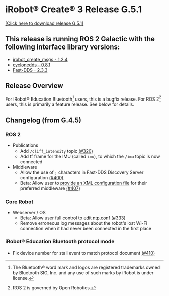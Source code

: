# iRobot® Create® 3 Release G.5.1
[[Click here to download release G.5.1]](https://edu.irobot.com/create3/firmware/G.5.1)

## This release is running ROS 2 Galactic with the following interface library versions:

- [irobot_create_msgs - 1.2.4](https://github.com/iRobotEducation/irobot_create_msgs/tree/1.2.4)
- [cyclonedds - 0.8.1](https://github.com/eclipse-cyclonedds/cyclonedds/tree/0.8.1)
- [Fast-DDS - 2.3.3](https://github.com/eProsima/Fast-DDS/tree/2.3.3)

## Release Overview
For iRobot® Education Bluetooth[^1] users, this is a bugfix release.
For ROS 2[^2] users, this is primarily a feature release.
See below for details.

## Changelog (from G.4.5)
### ROS 2
* Publications
    * Add `/cliff_intensity` topic [(#320)](https://github.com/iRobotEducation/create3_docs/issues/320)
    * Add tf frame for the IMU (called `imu`), to which the `/imu` topic is now connected
* Middleware
    * Allow the use of `;` characters in Fast-DDS Discovery Server configuration [(#400)](https://github.com/iRobotEducation/create3_docs/issues/400)
    * Beta: Allow user to [provide an XML configuration file](../../webserver/rmw-profile-override/) for their preferred middleware [(#407)](https://github.com/iRobotEducation/create3_docs/issues/407)

### Core Robot
* Webserver / OS
    * Beta: Allow user full control to [edit ntp.conf](../../webserver/edit-ntp-conf/) [(#333)](https://github.com/iRobotEducation/create3_docs/issues/333)
    * Remove erroneous log messages about the robot's lost Wi-Fi connection when it had never been connected in the first place

### iRobot® Education Bluetooth protocol mode
* Fix device number for stall event to match protocol document [(#410)](https://github.com/iRobotEducation/create3_docs/issues/410)

[^1]: The Bluetooth® word mark and logos are registered trademarks owned by Bluetooth SIG, Inc. and any use of such marks by iRobot is under license.
[^2]: ROS 2 is governed by Open Robotics.
[^3]: All other trademarks mentioned are the property of their respective owners.
